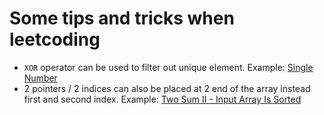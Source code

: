 # Some tips and tricks when leetcoding
- `XOR` operator can be used to filter out unique element. Example: [Single Number](https://leetcode.com/problems/single-number/)
- 2 pointers / 2 indices can also be placed at 2 end of the array instead first and second index. Example: [Two Sum II - Input Array Is Sorted](https://leetcode.com/problems/two-sum-ii-input-array-is-sorted/)
